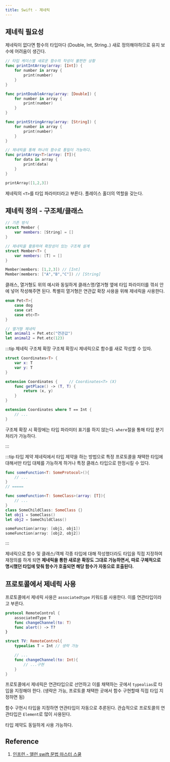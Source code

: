 ```yaml
---
title: Swift - 제네릭
---
```


## 제네릭 필요성

제네릭이 없다면 함수의 타입마다 (Double, Int, String..) 새로 정의해야하므로 유지 보수에 어려움이 생긴다.

```swift
// 타입 케이스별 새로운 함수의 작성이 불편한 상황
func printIntArray(array: [Int]) {
    for number in array {
        print(number)
    }
}

func printDoubleArray(array: [Double]) {
    for number in array {
        print(number)
    }
}

func printStringArray(array: [String]) {
    for number in array {
        print(number)
    }
}

// 제네릭을 통해 하나의 함수로 통일이 가능하다.
func printArray<T>(array: [T]){
    for data in array {
        print(data)
    }
}

printArray([1,2,3])
```

제네릭의 `<T>`를 타입 파라미터라고 부른다. 플레이스 홀더의 역할을 갖는다.

## 제네릭 정의 - 구조체/클래스

```swift
// 기존 방식
struct Member {
    var members: [String] = []
}

// 제네릭을 활용하여 확장성이 있는 구조체 설계
struct Member<T> {
    var members: [T] = []
}

Member(members: [1,2,3]) // [Int]
Member(members: ["A","B","C"]) // [String]
```

클래스, 열거형도 위의 예시와 동일하게 클래스명/열거형 옆에 타입 파라미터를 꺾쇠 안에 넣어 작성해주면 된다. 특별히 열거형은 연관값 확장 사용을 위해 제네릭을 사용한다.

```swift
enum Pet<T>{
    case dog
    case cat
    case etc<T>
}

// 열거형 제네릭
let animal1 = Pet.etc("연관값")
let animal2 = Pet.etc(123)
```

:::tip 제네릭 구조체 확장
구조체 확장시 제네릭으로 함수를 새로 작성할 수 있따.

```swift
struct Coordinates<T> {
    var x: T
    var y: T
}

extension Coordinates {     // Coordinates<T> (X)
    func getPlace() -> (T, T) {
        return (x, y)
    }
}

extension Coordinates where T == Int {
    // ...
}
```

구조체 확장 시 확장에는 타입 파라미터 표기를 하지 않는다. `where`절을 통해 타입 분기처리가 가능하다.

:::

:::tip 타입 제약
제네릭에서 타입 제약을 하는 방법으로 특정 프로토콜을 채택한 타입에 대해서만 타입 대체를 가능하게 하거나 특정 클래스 타입으로 한정시킬 수 있다.

```swift
func someFunction<T: SomeProtocol>(){
    // ...
}
// =====

func someFunction<T: SomeClass>(array: [T]){
    // ...
}
class SomeChildClass: SomeClass {}
let obj1 = SomeClass()
let obj2 = SomeChildClass()

someFunction(array: [obj1, obj1])
someFunction(array: [obj2, obj2])
```

:::

제네릭으로 함수 및 클래스/객체 각종 타입에 대해 작성했더라도 타입을 직접 지정하여 재정의를 하게 되면 **제네릭을 통한 새로운 확장도 그대로 가능하면서, 따로 구체적으로 명시했던 타입에 맞춰 함수가 호출되면 해당 함수가 자동으로 호출된다.**

## 프로토콜에서 제네릭 사용

프로토콜에서 제네릭 사용은 `associatedtype` 키워드를 사용한다. 이를 연관타입이라고 부른다.

```swift
protocol RemoteControl {
    associatedType T
    func changeChannel(to: T)
    func alert() -> T?
}

struct TV: RemoteControl{
    typealias T = Int // 생략 가능

    // ...
    func changeChannel(to: Int){
        // ...구현
    }
}
```

프로토콜에서 제네릭은 연관타입으로 선언하고 이를 채택하는 곳에서 `typealias`로 타입을 지정해야 한다. (생략은 가능, 프로토콜 채택한 곳에서 함수 구현할때 직접 타입 지정하면 됨)

함수 구현시 타입을 지정하면 연관타입이 자동으로 추론된다. 관습적으로 프로토콜의 연관타입은 `Element`로 많이 사용된다.

타입 제약도 동일하게 사용 가능하다.

## Reference

1. [인프런 - 앨런 swift 문법 마스터 스쿨](https://www.inflearn.com/course/%EC%8A%A4%EC%9C%84%ED%94%84%ED%8A%B8-%EB%AC%B8%EB%B2%95-%EB%A7%88%EC%8A%A4%ED%84%B0-%EC%8A%A4%EC%BF%A8/dashboard)
